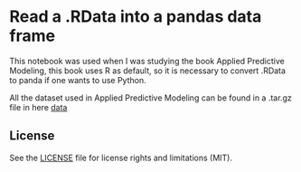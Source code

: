 # Read a .RData into a pandas data frame

  This notebook was used when I was studying the book Applied Predictive Modeling, this
book uses R as default, so it is necessary to convert .RData to panda if one wants
to use Python.

  All the dataset used in Applied Predictive Modeling can be found in a .tar.gz file in here [data](https://cran.r-project.org/web/packages/AppliedPredictiveModeling/index.html)

## License

See the [LICENSE](LICENSE.md) file for license rights and limitations (MIT).